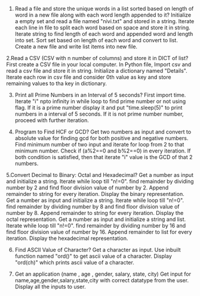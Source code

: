 1. Read a file and store the unique words in a list sorted based on length of word in a new file along with each word length appended to it?
Initialize a empty set and read a file named "nivi.txt" and stored in a string. Iterate each line in file to split each word based on space and store it in string. Iterate string to find length of each word and appended word and length into set. Sort set based on length of each word and convert to list. Create a new file and write list items into new file.

2.Read a CSV (CSV with n number of columns) and store it in DICT of list?
First create a CSV file in your local computer. In Python file, Import csv and read a csv file and store it in string. Initialize a dictionary named "Details". Iterate each row in csv file and consider 0th value as key and store remaining values to tha key in dictionary.

3. Print all Prime Numbers in an Interval of 5 seconds?
First import time. Iterate "i" npto infinity in while loop to find prime number or not using flag. If it is a prime number display it and put "time.sleep(5)" to print numbers in a interval of 5 seconds. If it is not prime number number, proceed with further iteration.

4. Program to Find HCF or GCD?
Get two numbers as input and convert to absolute value for finding gcd for both positive and negative numbers. Find minimum number of two input and iterate for loop from 2 to that minimum number. Check if (a%2==0 and b%2==0) in every iteration. If both condition is satisfied, then that iterate "i" value is the GCD of that 2 numbers.

5.Convert Decimal to Binary: Octal and Hexadecimal?
Get a number as input and initialize a string. Iterate while loop till "n!=0". find remainder by dividing number by 2 and find floor division value of number by 2. Append remainder to string for every iteration. Display the binary representation.
Get a number as input and initialize a string. Iterate while loop till "n!=0". find remainder by dividing number by 8 and find floor division value of number by 8. Append remainder to string for every iteration. Display the octal representation.
Get a number as input and initialize a string and list. Iterate while loop till "n!=0". find remainder by dividing number by 16 and find floor division value of number by 16. Append remainder to list for every iteration. Display the hexadecimal representation.

6. Find ASCII Value of Character?
Get a character as input. Use inbuilt function named "ord()" to get ascii value of a character. Display "ord(ch)" which prints ascii value of a character.

7. Get an application (name , age , gender, salary, state, city)
Get input for name,age,gender,salary,state,city with correct datatype from the user. Display all the inputs to user.
